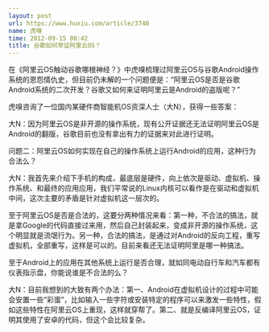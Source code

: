 ```yaml
---
layout: post
url: https://www.huxiu.com/article/3740
name: 虎嗅
time: 2012-09-15 08:42
title: 谷歌如何举证阿里云OS？
---
```

在《阿里云OS触动谷歌哪根神经？》中虎嗅梳理过阿里云OS与谷歌Android操作系统的恩怨情仇史，但目前仍未解的一个问题便是：“阿里云OS是否是谷歌Android系统的二次开发？谷歌又如何来证明阿里云是Android的盗版呢？”

虎嗅咨询了一位国内某硬件商智能机OS资深人士（大N），获得一些答案：

大N：因为阿里云OS是非开源的操作系统，现有公开证据还无法证明阿里云OS是Android的翻版，谷歌目前也没有拿出有力的证据来对此进行证明。

问题二：阿里云OS如何实现在自己的操作系统上运行Android的应用，这种行为合法么？

大N：我首先来介绍下手机的构成，最底层是硬件，向上依次是驱动、虚拟机、操作系统、和最终的应用应用，我们平常说的Linux内核可以看作是在驱动和虚拟机中间，这次主要的矛盾是针对虚拟机这一层次的。

至于阿里云OS是否是合法的，这要分两种情况来看：第一种，不合法的搞法，就是拿Google的代码直接过来用，然后自己封装起来，变成非开源的操作系统，这个明显就是流氓行为。另一种，合法的搞法，是通过对Android的反向工程，重写虚拟机，全部重写，这样是可以的。目前来看还无法证明阿里是哪一种搞法。

至于Android上的应用在其他系统上运行是否合理，就如同电动自行车和汽车都有仪表指示盘，你能说谁是不合法的么？

大N：目前我想到的大致有两个办法：第一、Android在虚拟机设计的过程中可能会安置一些“彩蛋”，比如输入一些字符或安装特定的程序可以来激发一些特性，假如这些特性在阿里云OS上重现，这样就穿帮了。第二、就是反编译阿里云OS，证明其使用了安卓的代码，但这个会比较复杂。

